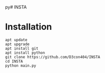 py# INSTA
# Installation

```
apt update
apt upgrade
apt install git
apt install python
git clone https://github.com/D3con404/INSTA
cd INSTA
python main.py
```

